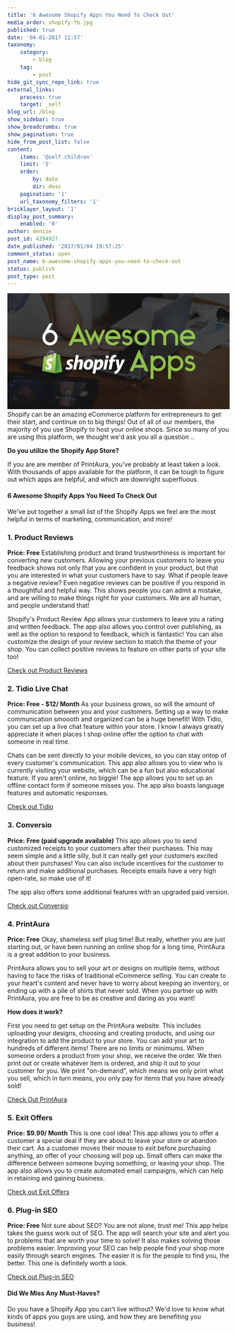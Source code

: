 ```yaml
---
title: '6 Awesome Shopify Apps You Need To Check Out'
media_order: shopify-fb.jpg
published: true
date: '04-01-2017 11:57'
taxonomy:
    category:
        - blog
    tag:
        - post
hide_git_sync_repo_link: true
external_links:
    process: true
    target: _self
blog_url: /blog
show_sidebar: true
show_breadcrumbs: true
show_pagination: true
hide_from_post_list: false
content:
    items: '@self.children'
    limit: '5'
    order:
        by: date
        dir: desc
    pagination: '1'
    url_taxonomy_filters: '1'
bricklayer_layout: '1'
display_post_summary:
    enabled: '0'
author: denise
post_id: 4294927
date_published: '2017/01/04 19:57:25'
comment_status: open
post_name: 6-awesome-shopify-apps-you-need-to-check-out
status: publish
post_type: post
---
```


[![](shopify-fb.jpg)](/blog/e-commerce-tips/6-awesome-shopify-apps-you-need-to-check-out)
Shopify can be an amazing eCommerce platform for entrepreneurs to get their start, and continue on to big things! Out of all of our members, the majority of you use Shopify to host your online shops. Since so many of you are using this platform, we thought we'd ask you all a question .. 

<strong>Do you utilize the Shopify App Store? </strong>

If you are are member of PrintAura, you've probably at least taken a look. With thousands of apps available for the platform, it can be tough to figure out which apps are helpful, and which are downright superfluous. 

<h4>6 Awesome Shopify Apps You Need To Check Out</h4>
We've put together a small list of the Shopify Apps we feel are the most helpful in terms of marketing, communication, and more! 

<h3>1. Product Reviews </h3>
<strong>Price: Free</strong>
Establishing product and brand trustworthiness is important for converting new customers. Allowing your previous customers to leave you feedback shows not only that you are confident in your product, but that you are interested in what your customers have to say. What if people leave a negative review? Even negative reviews can be positive if you respond in a thoughtful and helpful way. This shows people you can admit a mistake, and are willing to make things right for your customers. We are all human, and people understand that!

Shopify's Product Review App allows your customers to leave you a rating and written feedback. The app also allows you control over publishing, as well as the option to respond to feedback, which is fantastic! You can also customize the design of your review section to match the theme of your shop. You can collect positive reviews to feature on other parts of your site too! 

<a href="https://apps.shopify.com/product-reviews" target="_blank">Check out Product Reviews </a>

<h3>2. Tidio Live Chat</h3>
<strong>Price: Free - $12/ Month</strong>
As your business grows, so will the amount of communication between you and your customers. Setting up a way to make communication smoooth and organized can be a huge benefit! With Tidio, you can set up a live chat feature within your store. I know I always greatly appreciate it when places I shop online offer the option to chat with someone in real time.  

Chats can be sent directly to your mobile devices, so you can stay ontop of every customer's communication. This app also allows you to view who is currently visiting your website, which can be a fun but also educational feature. If you aren't online, no biggie! The app allows you to set up an offline contact form if someone misses you. The app also boasts language features and automatic responses. 

<a href="https://apps.shopify.com/tidio-chat?utm_source=shopify-blog&utm_medium=blog&utm_campaign=10-high-impact-shopify-apps-that-can-help-you-sell-more" target="_blank">Check out Tidio</a>

<h3>3. Conversio</h3>
<strong>Price: Free (paid upgrade available)</strong>
This app allows you to send customized receipts to your customers after their purchases. This may seem simple and a little silly, but it can really get your customers excited about their purchases! You can also include incentives for the customer to return and make additional purchases. Receipts emails have a very high open-rate, so make use of it!

The app also offers some additional features with an upgraded paid version. 

<a href="https://www.shopify.com/blog/57215173-10-high-impact-shopify-apps-that-can-help-you-sell-more" target="_blank">Check out Conversio </a>

<h3>4. PrintAura</h3>
<strong>Price: Free</strong> 
Okay, shameless self plug time! But really, whether you are just starting out, or have been running an online shop for a long time, PrintAura is a great addition to your business. 

PrintAura allows you to sell your art or designs on multiple items, without having to face the risks of traditional eCommerce selling. You can create to your heart's content and never have to worry about keeping an inventory, or ending up with a pile of shirts that never sold. When you partner up with PrintAura, you are free to be as creative and daring as you want!

<strong>How does it work? </strong>

First you need to get setup on the PrintAura website. This includes uploading your designs, choosing and creating products, and using our integration to add the product to your store. You can add your art to hundreds of different items! There are no limits or minimums. When someone orders a product from your shop, we receive the order. We then print out or create whatever item is ordered, and ship it out to your customer for you. We print "on-demand", which means we only print what you sell, which in turn means, you only pay for items that you have already sold! 

<a href="https://printaura.com/register/" target="_blank">Check Out PrintAura</a>

<h3>5. Exit Offers </h3>
<strong>Price: $9.99/ Month</strong>
This is one cool idea! This app allows you to offer a customer a special deal if they are about to leave your store or abandon their cart. As a customer moves their mouse to exit before purchasing anything, an offer of your choosing will pop up. Small offers can make the difference between someone buying something, or leaving your shop. The app also allows you to create automated email campaigns, which can help in retaining and gaining business. 

<a href="https://apps.shopify.com/sticky-exit-offers?utm_source=shopify-blog&utm_medium=blog&utm_campaign=10-high-impact-shopify-apps-that-can-help-you-sell-more" target="_blank">Check out Exit Offers </a>

<h3>6. Plug-in SEO </h3>
<strong>Price: Free</strong>
Not sure about SEO? You are not alone, trust me! This app helps takes the guess work out of SEO. The app will search your site and alert you to problems that are worth your time to solve! It also makes solving those problems easier. Improving your SEO can help people find your shop more easily through search engines. The easier it is for the people to find you, the better. This one is definitely worth a look. 

<a href="https://apps.shopify.com/plug-in-seo" target="_blank">Check out Plug-in SEO</a>

<h4>Did We Miss Any Must-Haves?</h4>
Do you have a Shopify App you can't live without? We'd love to know what kinds of apps you guys are using, and how they are benefiting you business! 